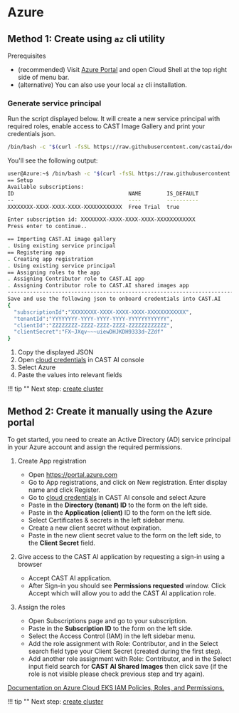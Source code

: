 # Azure

## Method 1: Create using `az` cli utility

Prerequisites

- (recommended) Visit [Azure Portal](https://portal.azure.com/) and open Cloud Shell at the top right side of menu bar.
- (alternative) You can also use your local `az` cli installation.

### Generate service principal

Run the script displayed below. It will create a new service principal with required roles, enable access to CAST Image
Gallery and print your credentials json.

```bash
/bin/bash -c "$(curl -fsSL https://raw.githubusercontent.com/castai/docs/main/docs/getting-started/credentials/configuring-azure-credentials/script.sh)"
```

You'll see the following output:

```bash
user@Azure:~$ /bin/bash -c "$(curl -fsSL https://raw.githubusercontent.com/castai/docs/main/docs/getting-started/credentials/configuring-azure-credentials/script.sh)"
== Setup
Available subscriptions:
ID                                    NAME        IS_DEFAULT
--                                    ----        ----------
XXXXXXXX-XXXX-XXXX-XXXX-XXXXXXXXXXXX  Free Trial  true

Enter subscription id: XXXXXXXX-XXXX-XXXX-XXXX-XXXXXXXXXXXX
Press enter to continue..

== Importing CAST.AI image gallery
. Using existing service principal
== Registering app
. Creating app registration
. Using existing service principal
== Assigning roles to the app
. Assigning Contributor role to CAST.AI app
. Assigning Contributor role to CAST.AI shared images app
--------------------------------------------------------------------------------
Save and use the following json to onboard credentials into CAST.AI
{
  "subscriptionId":"XXXXXXXX-XXXX-XXXX-XXXX-XXXXXXXXXXXX",
  "tenantId":"YYYYYYYY-YYYY-YYYY-YYYY-YYYYYYYYYYYY",
  "clientId":"ZZZZZZZZ-ZZZZ-ZZZZ-ZZZZ-ZZZZZZZZZZZZ",
  "clientSecret":"FX~JXqv~~~uiewDHJKDH9333d~ZZdf"
}
```

1. Copy the displayed JSON
2. Open [cloud credentials](https://console.cast.ai/cloud-credentials) in CAST AI console
3. Select Azure
4. Paste the values into relevant fields

!!! tip ""
    Next step: [create cluster](../../getting-started/create-cluster.md)

## Method 2: Create it manually using the Azure portal

To get started, you need to create an Active Directory (AD) service principal in your Azure account and assign the required permissions.

1. Create App registration

     - Open <https://portal.azure.com>
     - Go to App registrations, and click on New registration. Enter display name and click Register.
     - Go to [cloud credentials](https://console.cast.ai/cloud-credentials) in CAST AI console and select Azure
     - Paste in the **Directory (tenant) ID** to the form on the left side.
     - Paste in the **Application (client)** ID to the form on the left side.
     - Select Certificates & secrets in the left sidebar menu.
     - Create a new client secret without expiration.
     - Paste in the new client secret value to the form on the left side, to the **Client Secret** field.

2. Give access to the CAST AI application by requesting a sign-in using a browser

     - Accept CAST AI application.
     - After Sign-in you should see **Permissions requested** window. Click Accept which will allow you to add the CAST AI application role.

3. Assign the roles

     - Open Subscriptions page and go to your subscription.
     - Paste in the **Subscription ID** to the form on the left side.
     - Select the Access Control (IAM) in the left sidebar menu.
     - Add the role assignment with Role: Contributor, and in the Select search field type your Client Secret (created during the first step).
     - Add another role assignment with Role: Contributor, and in the Select input field search for **CAST AI Shared Images** then click save (if the role is not visible please check previous step and try again).

[Documentation on Azure Cloud EKS IAM Policies, Roles, and Permissions.](https://docs.microsoft.com/en-us/azure/active-directory/develop/app-objects-and-service-principals)

!!! tip ""
    Next step: [create cluster](../../getting-started/create-cluster.md)
